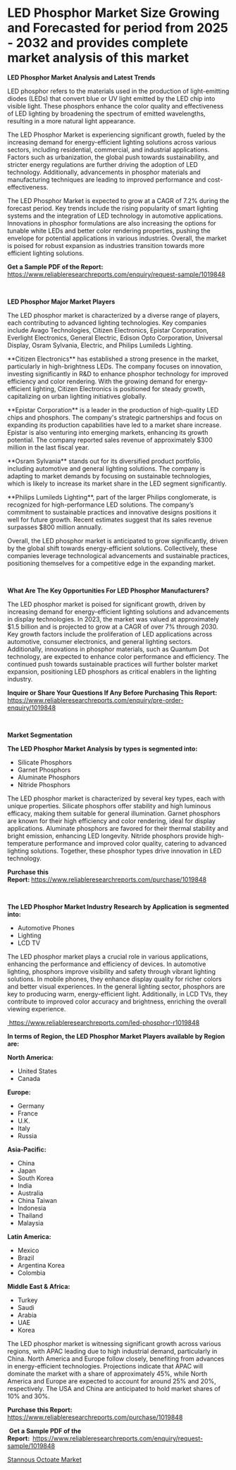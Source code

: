 <p><h1>LED Phosphor Market Size Growing and Forecasted for period from 2025 - 2032 and provides complete market analysis of this market</h1></p><p><strong>LED Phosphor Market Analysis and Latest Trends</strong></p>
<p><p>LED phosphor refers to the materials used in the production of light-emitting diodes (LEDs) that convert blue or UV light emitted by the LED chip into visible light. These phosphors enhance the color quality and effectiveness of LED lighting by broadening the spectrum of emitted wavelengths, resulting in a more natural light appearance. </p><p>The LED Phosphor Market is experiencing significant growth, fueled by the increasing demand for energy-efficient lighting solutions across various sectors, including residential, commercial, and industrial applications. Factors such as urbanization, the global push towards sustainability, and stricter energy regulations are further driving the adoption of LED technology. Additionally, advancements in phosphor materials and manufacturing techniques are leading to improved performance and cost-effectiveness.</p><p>The LED Phosphor Market is expected to grow at a CAGR of 7.2% during the forecast period. Key trends include the rising popularity of smart lighting systems and the integration of LED technology in automotive applications. Innovations in phosphor formulations are also increasing the options for tunable white LEDs and better color rendering properties, pushing the envelope for potential applications in various industries. Overall, the market is poised for robust expansion as industries transition towards more efficient lighting solutions.</p></p>
<p><strong>Get a Sample PDF of the Report:&nbsp;</strong> <a href="https://www.reliableresearchreports.com/enquiry/request-sample/1019848?utm_campaign=2487&utm_medium=2&utm_source=Github&utm_content=ia&utm_term=31032025&utm_id=led-phosphor">https://www.reliableresearchreports.com/enquiry/request-sample/1019848</a></p>
<p>&nbsp;</p>
<p><strong>LED Phosphor Major Market Players</strong></p>
<p><p>The LED phosphor market is characterized by a diverse range of players, each contributing to advanced lighting technologies. Key companies include Avago Technologies, Citizen Electronics, Epistar Corporation, Everlight Electronics, General Electric, Edison Opto Corporation, Universal Display, Osram Sylvania, Electric, and Philips Lumileds Lighting.</p><p>**Citizen Electronics** has established a strong presence in the market, particularly in high-brightness LEDs. The company focuses on innovation, investing significantly in R&D to enhance phosphor technology for improved efficiency and color rendering. With the growing demand for energy-efficient lighting, Citizen Electronics is positioned for steady growth, capitalizing on urban lighting initiatives globally.</p><p>**Epistar Corporation** is a leader in the production of high-quality LED chips and phosphors. The company's strategic partnerships and focus on expanding its production capabilities have led to a market share increase. Epistar is also venturing into emerging markets, enhancing its growth potential. The company reported sales revenue of approximately $300 million in the last fiscal year.</p><p>**Osram Sylvania** stands out for its diversified product portfolio, including automotive and general lighting solutions. The company is adapting to market demands by focusing on sustainable technologies, which is likely to increase its market share in the LED segment significantly.</p><p>**Philips Lumileds Lighting**, part of the larger Philips conglomerate, is recognized for high-performance LED solutions. The company’s commitment to sustainable practices and innovative designs positions it well for future growth. Recent estimates suggest that its sales revenue surpasses $800 million annually.</p><p>Overall, the LED phosphor market is anticipated to grow significantly, driven by the global shift towards energy-efficient solutions. Collectively, these companies leverage technological advancements and sustainable practices, positioning themselves for a competitive edge in the expanding market.</p></p>
<p>&nbsp;</p>
<p><strong>What Are The Key Opportunities For LED Phosphor Manufacturers?</strong></p>
<p><p>The LED phosphor market is poised for significant growth, driven by increasing demand for energy-efficient lighting solutions and advancements in display technologies. In 2023, the market was valued at approximately $1.5 billion and is projected to grow at a CAGR of over 7% through 2030. Key growth factors include the proliferation of LED applications across automotive, consumer electronics, and general lighting sectors. Additionally, innovations in phosphor materials, such as Quantum Dot technology, are expected to enhance color performance and efficiency. The continued push towards sustainable practices will further bolster market expansion, positioning LED phosphors as critical enablers in the lighting industry.</p></p>
<p><strong>Inquire or Share Your Questions If Any Before Purchasing This Report:</strong> <a href="https://www.reliableresearchreports.com/enquiry/pre-order-enquiry/1019848?utm_campaign=2487&utm_medium=2&utm_source=Github&utm_content=ia&utm_term=31032025&utm_id=led-phosphor">https://www.reliableresearchreports.com/enquiry/pre-order-enquiry/1019848</a></p>
<p>&nbsp;</p>
<p><strong>Market Segmentation</strong></p>
<p><strong>The LED Phosphor Market Analysis by types is segmented into:</strong></p>
<p><ul><li>Silicate Phosphors</li><li>Garnet Phosphors</li><li>Aluminate Phosphors</li><li>Nitride Phosphors</li></ul></p>
<p><p>The LED phosphor market is characterized by several key types, each with unique properties. Silicate phosphors offer stability and high luminous efficacy, making them suitable for general illumination. Garnet phosphors are known for their high efficiency and color rendering, ideal for display applications. Aluminate phosphors are favored for their thermal stability and bright emission, enhancing LED longevity. Nitride phosphors provide high-temperature performance and improved color quality, catering to advanced lighting solutions. Together, these phosphor types drive innovation in LED technology.</p></p>
<p><strong>Purchase this Report:&nbsp;</strong><a href="https://www.reliableresearchreports.com/purchase/1019848?utm_campaign=2487&utm_medium=2&utm_source=Github&utm_content=ia&utm_term=31032025&utm_id=led-phosphor">https://www.reliableresearchreports.com/purchase/1019848</a></p>
<p>&nbsp;</p>
<p><strong>The LED Phosphor Market Industry Research by Application is segmented into:</strong></p>
<p><ul><li>Automotive Phones</li><li>Lighting</li><li>LCD TV</li></ul></p>
<p><p>The LED phosphor market plays a crucial role in various applications, enhancing the performance and efficiency of devices. In automotive lighting, phosphors improve visibility and safety through vibrant lighting solutions. In mobile phones, they enhance display quality for richer colors and better visual experiences. In the general lighting sector, phosphors are key to producing warm, energy-efficient light. Additionally, in LCD TVs, they contribute to improved color accuracy and brightness, enriching the overall viewing experience.</p></p>
<p><a href="https://www.reliableresearchreports.com/led-phosphor-r1019848?utm_campaign=2487&utm_medium=2&utm_source=Github&utm_content=ia&utm_term=31032025&utm_id=led-phosphor">&nbsp;https://www.reliableresearchreports.com/led-phosphor-r1019848</a></p>
<p><strong>In terms of Region, the LED Phosphor Market Players available by Region are:</strong></p>
<p>
    <p> <strong> North America: </strong>
        <ul>
            <li>United States</li>
            <li>Canada</li>
        </ul>
        </p> 
    <p> <strong> Europe: </strong>
        <ul>
            <li>Germany</li>
            <li>France</li>
            <li>U.K.</li>
            <li>Italy</li>
            <li>Russia</li>
        </ul>
        </p> 
    <p> <strong> Asia-Pacific: </strong>
        <ul>
            <li>China</li>
            <li>Japan</li>
            <li>South Korea</li>
            <li>India</li>
            <li>Australia</li>
            <li>China Taiwan</li>
            <li>Indonesia</li>
            <li>Thailand</li>
            <li>Malaysia</li>
        </ul>
        </p> 
    <p> <strong> Latin America: </strong>
        <ul>
            <li>Mexico</li>
            <li>Brazil</li>
            <li>Argentina Korea</li>
            <li>Colombia</li>
        </ul>
        </p> 
    <p> <strong> Middle East & Africa: </strong>
        <ul>
            <li>Turkey</li>
            <li>Saudi</li>
            <li>Arabia</li>
            <li>UAE</li>
            <li>Korea</li>
        </ul>
    </p>
    </p>
<p><p>The LED phosphor market is witnessing significant growth across various regions, with APAC leading due to high industrial demand, particularly in China. North America and Europe follow closely, benefiting from advances in energy-efficient technologies. Projections indicate that APAC will dominate the market with a share of approximately 45%, while North America and Europe are expected to account for around 25% and 20%, respectively. The USA and China are anticipated to hold market shares of 10% and 30%.</p></p>
<p><strong>Purchase this Report: </strong><a href="https://www.reliableresearchreports.com/purchase/1019848?utm_campaign=2487&utm_medium=2&utm_source=Github&utm_content=ia&utm_term=31032025&utm_id=led-phosphor">https://www.reliableresearchreports.com/purchase/1019848</a></p>
<p>&nbsp;<strong>Get a Sample PDF of the Report:&nbsp;&nbsp;</strong><a href="https://www.reliableresearchreports.com/enquiry/request-sample/1019848?utm_campaign=2487&utm_medium=2&utm_source=Github&utm_content=ia&utm_term=31032025&utm_id=led-phosphor">https://www.reliableresearchreports.com/enquiry/request-sample/1019848</a></p>
<p><strong></strong></p>
<p><p><a href="https://github.com/bolalfredia7777/Market-Research-Report-List-1/blob/main/stannous-octoate-market.md?utm_campaign=2487&utm_medium=2&utm_source=Github&utm_content=ia&utm_term=31032025&utm_id=led-phosphor">Stannous Octoate Market</a></p></p>
